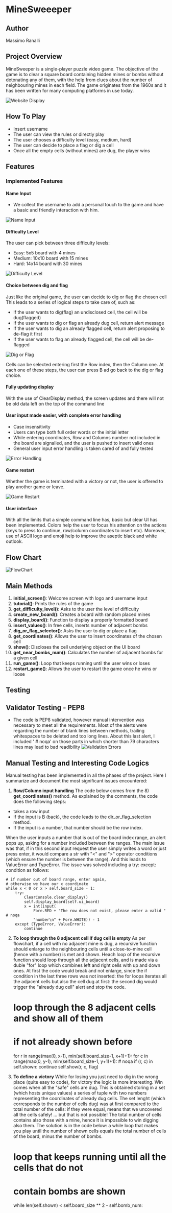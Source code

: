 # MineSweeeper

## Author 
Massimo Ranalli

## Project Overview 

MineSweeper is a single-player puzzle video game. The objective of the game is to clear a square board containing hidden mines or bombs without detonating any of them, with the help from clues about the number of neighbouring mines in each field. The game originates from the 1960s and it has been written for many computing platforms in use today.

![Website Display](https://github.com/MaxRan92/minesweeper/blob/main/docs/screenshots/landing-page.png)


## How To Play
- Insert username
- The user can view the rules or directly play
- The user chooses a difficulty level (easy, medium, hard)
- The user can decide to place a flag or dig a cell
- Once all the empty cells (without mines) are dug, the player wins

## Features 

### Implemented Features 

#### Name Input
- We collect the username to add a personal touch to the game and have a basic and friendly interaction with him. 

![Name Input](https://github.com/MaxRan92/minesweeper/blob/main/docs/screenshots/insert-name.png)

#### Difficulty Level
The user can pick between three difficulty levels:
- Easy: 5x5 board with 4 mines
- Medium: 10x10 board with 15 mines
- Hard: 14x14 board with 30 mines

![Difficulty Level](https://github.com/MaxRan92/minesweeper/blob/main/docs/screenshots/difficulty-level.png)

#### Choice between dig and flag

Just like the original game, the user can decide to dig or flag the chosen cell
This leads to a series of logical steps to take care of, such as:
- If the user wants to dig(flag) an undisclosed cell, the cell will be dug(flagged)
- If the user wants to dig or flag an already dug cell, return alert message
- If the user wants to dig an already flagged cell, return alert proposing to de-flag it first
- If the user wants to flag an already flagged cell, the cell will be de-flagged

![Dig or Flag](https://github.com/MaxRan92/minesweeper/blob/main/docs/screenshots/dig-or-flag.png)

Cells can be selected entering first the Row index, then the Column one. At each one of these steps, the user can press B ad go back to the dig or flag choice.

#### Fully updating display
With the use of ClearDisplay method, the screen updates and there will not be old data left on the top of the command line

#### User input made easier, with complete error handling
- Case insensitivity
- Users can type both full order words or the initial letter
- While entering coordinates, Row and Columns number not included in the board are signalled, and the user is pushed to insert valid ones
- General user input error handling is taken cared of and fully tested

![Error Handling](https://github.com/MaxRan92/minesweeper/blob/main/docs/screenshots/input-handling.png)

#### Game restart
Whether the game is terminated with a victory or not, the user is offered to play another game or leave. 

![Game Restart](https://github.com/MaxRan92/minesweeper/blob/main/docs/screenshots/game-over.png)

#### User interface
With all the limits that a simple command line has, basic but clear UI has been implemented.
Colors help the user to focus his attention on the actions (keys to press to continue, row/column coordinates to insert etc).
Moreover, use of ASCII logo and emoji help to improve the aseptic black and white outlook.

## Flow Chart 

![FlowChart](https://github.com/MaxRan92/minesweeper/blob/main/docs/flowchart/flowchart.png)

## Main Methods
1) **initial_screen()**: Welcome screen with logo and username input
2) **tutorial()**: Prints the rules of the game
3) **get_difficulty_level()**: Asks to the user the level of difficulty
4) **create_new_board()**: Creates a board with random placed mines
5) **display_board()**: Function to display a properly formatted board
6) **insert_values()**: In free cells, inserts number of adjacent bombs
7) **dig_or_flag_selector()**: Asks the user to dig or place a flag
8) **get_coordinates()**: Allows the user to insert coordinates of the chosen cell
9) **show()**: Discloses the cell underlying object on the UI board
10) **get_near_bombs_num()**: Calculates the number of adjacent bombs for a given cell
11) **run_game()**: Loop that keeps running until the user wins or loses
12) **restart_game()**: Allows the user to restart the game once he wins or loose

## Testing

## Validator Testing - PEP8 

- The code is PEP8 validated, however manual intervention was necessary to meet all the requirements.
  Most of the alerts were regarding the number of blank lines between methods, trailing whitespaces to be deleted and too long lines.
  About this last alert, I included '  # noqa' on those parts in which shorter than 79 characters lines may lead to bad readibility
![Validation Errors](https://github.com/MaxRan92/minesweeper/blob/main/docs/screenshots/pep8.png)

## Manual Testing and Interesting Code Logics
Manual testing has been implemented in all the phases of the project. Here I summarize and document the most significant issues encountered:

1) **Row/Column input handling**
  The code below comes from the 8) **get_coordinates()** method. As explained by the comments, the code does the following steps:
  - takes a row input
  - If the input is B (back), the code leads to the dir_or_flag_selection method.
  - If the input is a number, that number should be the row index.
  
  When the user inputs a number that is out of the board index range, an alert pops up, asking for a number included between the ranges.
  The main issue was that, if in this second input request the user simply writes a word or just press enter, it would compare a str with "<" and ">" operator conditions (which ensure the number is between the range). And this leads to ValueError and TypeError.
  The issue was solved including a try: except: condition as follows:

    # if number out of board range, enter again,
    # otherwise we have our x coordinate
    while x < 0 or x > self.board_size - 1:
        try:
            ClearConsole.clear_display()
            self.display_board(self.ui_board)
            x = int(input(
                Fore.RED + "The row does not exist, please enter a valid "  # noqa
                "number\n" + Fore.WHITE)) - 1
        except (TypeError, ValueError):
            continue
                
2) **To loop through the 8 adjacent cell if dug cell is empty**
  As per flowchart, if a cell with no adjacent mine is dug, a recursive function should enlarge to the neighbouring cells until a close-to-mine cell (hence with a number) is met and shown.
  Heach loop of the recursive function should loop through all the adjacent cells, and is made via a duble "for" loop which combines left and right cells with up and down ones. 
  At first the code would break and not enlarge, since the if condition in the last three rows was not inserted: the for loops iterates all the adjacent cells but also the cell dug at first: the second dig would trigger the "already dug cell" alert and stop the code.
  
    # loop through the 8 adjacent cells and show all of them
    # if not already shown before
    for r in range(max(0, x-1), min(self.board_size-1, x+1)+1):
        for c in range(max(0, y-1), min(self.board_size-1, y+1)+1):  # noqa
            if (r, c) in self.shown:
                continue
            self.show(r, c, flag)

3) **To define a victory**
  While for losing you just need to dig in the wrong place (quite easy to code), for victory the logic is more interesting.
  Win comes when all the "safe" cells are dug. This is obtained storing in a set (which hosts unique values) a series of tuple with two numbers representing the coordinates of already dug cells.
  The set lenght (which corresponds to the number of cells dug) was at first compared to the total number of the cells: if they were equal, means that we uncovered all the cells safely! ... but that is not possible! 
  The total number of cells contains also those with a mine, hence it is impossible to win digging also them.
  The solution is in the code below: a while loop that makes you play until the number of shown cells equals the total number of cells of the board, minus the number of bombs.
  
    # loop that keeps running until all the cells that do not
    # contain bombs are shown
    while len(self.shown) < self.board_size ** 2 - self.bomb_num:
